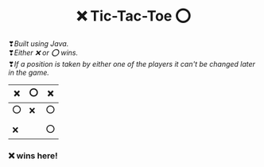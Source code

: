 <h1 align="center">❌ Tic-Tac-Toe ⭕</h1>

 ❣<i>Built using Java.</i><br>
 ❣<i>Either ❌ or ⭕ wins.</i><br>
 ❣<i>If a position is taken by either one of the players it can't be changed later in the game. </i><br>


| ❌ | ⭕ | ❌ |
|---|---|---|
| ⭕ | ❌ | ⭕ |
|   |   |   |
| ❌ |   | ⭕ |

<h3>❌ wins here!</h3>






